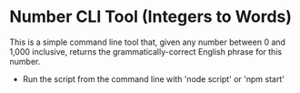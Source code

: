 # Number CLI Tool (Integers to Words)

This is a simple command line tool that, given any number between 0 and 1,000 inclusive, returns the grammatically-correct English phrase for this number.

- Run the script from the command line with 'node script' or 'npm start'